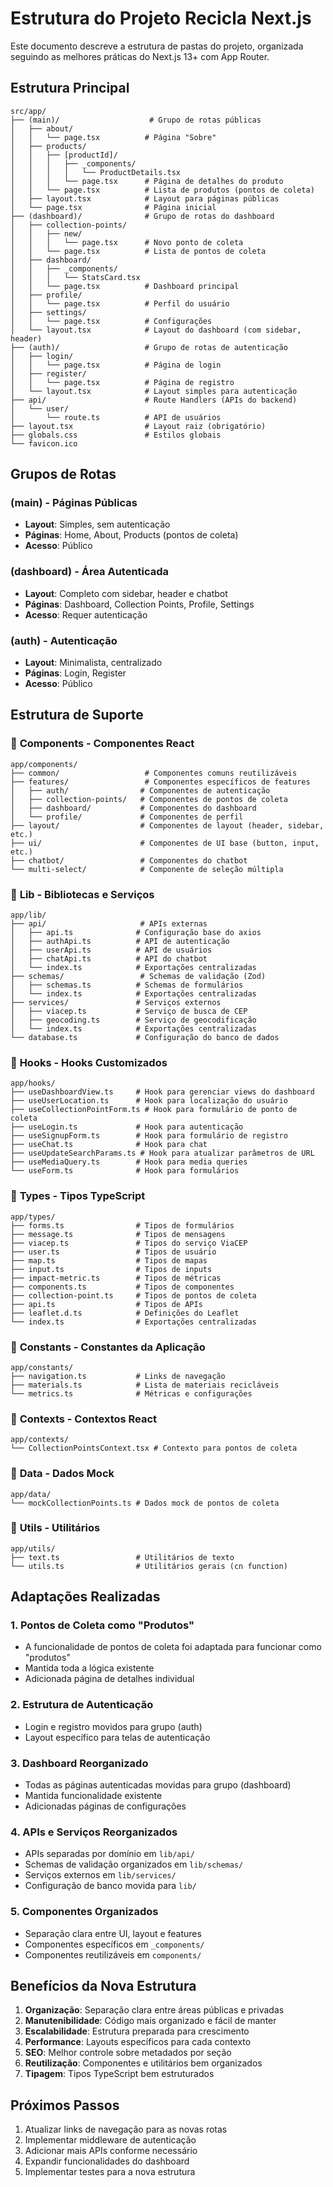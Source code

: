 # Estrutura do Projeto Recicla Next.js

Este documento descreve a estrutura de pastas do projeto, organizada seguindo as melhores práticas do Next.js 13+ com App Router.

## Estrutura Principal

```
src/app/
├── (main)/                    # Grupo de rotas públicas
│   ├── about/
│   │   └── page.tsx          # Página "Sobre"
│   ├── products/
│   │   ├── [productId]/
│   │   │   ├── _components/
│   │   │   │   └── ProductDetails.tsx
│   │   │   └── page.tsx      # Página de detalhes do produto
│   │   └── page.tsx          # Lista de produtos (pontos de coleta)
│   ├── layout.tsx            # Layout para páginas públicas
│   └── page.tsx              # Página inicial
├── (dashboard)/              # Grupo de rotas do dashboard
│   ├── collection-points/
│   │   ├── new/
│   │   │   └── page.tsx      # Novo ponto de coleta
│   │   └── page.tsx          # Lista de pontos de coleta
│   ├── dashboard/
│   │   ├── _components/
│   │   │   └── StatsCard.tsx
│   │   └── page.tsx          # Dashboard principal
│   ├── profile/
│   │   └── page.tsx          # Perfil do usuário
│   ├── settings/
│   │   └── page.tsx          # Configurações
│   └── layout.tsx            # Layout do dashboard (com sidebar, header)
├── (auth)/                   # Grupo de rotas de autenticação
│   ├── login/
│   │   └── page.tsx          # Página de login
│   ├── register/
│   │   └── page.tsx          # Página de registro
│   └── layout.tsx            # Layout simples para autenticação
├── api/                      # Route Handlers (APIs do backend)
│   └── user/
│       └── route.ts          # API de usuários
├── layout.tsx                # Layout raiz (obrigatório)
├── globals.css               # Estilos globais
└── favicon.ico
```

## Grupos de Rotas

### (main) - Páginas Públicas

- **Layout**: Simples, sem autenticação
- **Páginas**: Home, About, Products (pontos de coleta)
- **Acesso**: Público

### (dashboard) - Área Autenticada

- **Layout**: Completo com sidebar, header e chatbot
- **Páginas**: Dashboard, Collection Points, Profile, Settings
- **Acesso**: Requer autenticação

### (auth) - Autenticação

- **Layout**: Minimalista, centralizado
- **Páginas**: Login, Register
- **Acesso**: Público

## Estrutura de Suporte

### 📁 **Components** - Componentes React

```
app/components/
├── common/                   # Componentes comuns reutilizáveis
├── features/                 # Componentes específicos de features
│   ├── auth/                # Componentes de autenticação
│   ├── collection-points/   # Componentes de pontos de coleta
│   ├── dashboard/           # Componentes do dashboard
│   └── profile/             # Componentes de perfil
├── layout/                  # Componentes de layout (header, sidebar, etc.)
├── ui/                      # Componentes de UI base (button, input, etc.)
├── chatbot/                 # Componentes do chatbot
└── multi-select/            # Componente de seleção múltipla
```

### 📁 **Lib** - Bibliotecas e Serviços

```
app/lib/
├── api/                     # APIs externas
│   ├── api.ts              # Configuração base do axios
│   ├── authApi.ts          # API de autenticação
│   ├── userApi.ts          # API de usuários
│   ├── chatApi.ts          # API do chatbot
│   └── index.ts            # Exportações centralizadas
├── schemas/                 # Schemas de validação (Zod)
│   ├── schemas.ts          # Schemas de formulários
│   └── index.ts            # Exportações centralizadas
├── services/               # Serviços externos
│   ├── viacep.ts           # Serviço de busca de CEP
│   ├── geocoding.ts        # Serviço de geocodificação
│   └── index.ts            # Exportações centralizadas
└── database.ts             # Configuração do banco de dados
```

### 📁 **Hooks** - Hooks Customizados

```
app/hooks/
├── useDashboardView.ts     # Hook para gerenciar views do dashboard
├── useUserLocation.ts      # Hook para localização do usuário
├── useCollectionPointForm.ts # Hook para formulário de ponto de coleta
├── useLogin.ts             # Hook para autenticação
├── useSignupForm.ts        # Hook para formulário de registro
├── useChat.ts              # Hook para chat
├── useUpdateSearchParams.ts # Hook para atualizar parâmetros de URL
├── useMediaQuery.ts        # Hook para media queries
└── useForm.ts              # Hook para formulários
```

### 📁 **Types** - Tipos TypeScript

```
app/types/
├── forms.ts                # Tipos de formulários
├── message.ts              # Tipos de mensagens
├── viacep.ts               # Tipos do serviço ViaCEP
├── user.ts                 # Tipos de usuário
├── map.ts                  # Tipos de mapas
├── input.ts                # Tipos de inputs
├── impact-metric.ts        # Tipos de métricas
├── components.ts           # Tipos de componentes
├── collection-point.ts     # Tipos de pontos de coleta
├── api.ts                  # Tipos de APIs
├── leaflet.d.ts            # Definições do Leaflet
└── index.ts                # Exportações centralizadas
```

### 📁 **Constants** - Constantes da Aplicação

```
app/constants/
├── navigation.ts           # Links de navegação
├── materials.ts            # Lista de materiais recicláveis
└── metrics.ts              # Métricas e configurações
```

### 📁 **Contexts** - Contextos React

```
app/contexts/
└── CollectionPointsContext.tsx # Contexto para pontos de coleta
```

### 📁 **Data** - Dados Mock

```
app/data/
└── mockCollectionPoints.ts # Dados mock de pontos de coleta
```

### 📁 **Utils** - Utilitários

```
app/utils/
├── text.ts                 # Utilitários de texto
└── utils.ts                # Utilitários gerais (cn function)
```

## Adaptações Realizadas

### 1. **Pontos de Coleta como "Produtos"**

- A funcionalidade de pontos de coleta foi adaptada para funcionar como "produtos"
- Mantida toda a lógica existente
- Adicionada página de detalhes individual

### 2. **Estrutura de Autenticação**

- Login e registro movidos para grupo (auth)
- Layout específico para telas de autenticação

### 3. **Dashboard Reorganizado**

- Todas as páginas autenticadas movidas para grupo (dashboard)
- Mantida funcionalidade existente
- Adicionadas páginas de configurações

### 4. **APIs e Serviços Reorganizados**

- APIs separadas por domínio em `lib/api/`
- Schemas de validação organizados em `lib/schemas/`
- Serviços externos em `lib/services/`
- Configuração de banco movida para `lib/`

### 5. **Componentes Organizados**

- Separação clara entre UI, layout e features
- Componentes específicos em `_components/`
- Componentes reutilizáveis em `components/`

## Benefícios da Nova Estrutura

1. **Organização**: Separação clara entre áreas públicas e privadas
2. **Manutenibilidade**: Código mais organizado e fácil de manter
3. **Escalabilidade**: Estrutura preparada para crescimento
4. **Performance**: Layouts específicos para cada contexto
5. **SEO**: Melhor controle sobre metadados por seção
6. **Reutilização**: Componentes e utilitários bem organizados
7. **Tipagem**: Tipos TypeScript bem estruturados

## Próximos Passos

1. Atualizar links de navegação para as novas rotas
2. Implementar middleware de autenticação
3. Adicionar mais APIs conforme necessário
4. Expandir funcionalidades do dashboard
5. Implementar testes para a nova estrutura

